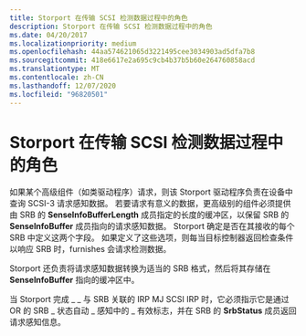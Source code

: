 ```yaml
---
title: Storport 在传输 SCSI 检测数据过程中的角色
description: Storport 在传输 SCSI 检测数据过程中的角色
ms.date: 04/20/2017
ms.localizationpriority: medium
ms.openlocfilehash: 44aa574621065d3221495cee3034903ad5dfa7b8
ms.sourcegitcommit: 418e6617e2a695c9cb4b37b5b60e264760858acd
ms.translationtype: MT
ms.contentlocale: zh-CN
ms.lasthandoff: 12/07/2020
ms.locfileid: "96820501"
---
```

# <a name="storports-role-in-transmitting-scsi-sense-data"></a>Storport 在传输 SCSI 检测数据过程中的角色


如果某个高级组件（如类驱动程序）请求，则该 Storport 驱动程序负责在设备中查询 SCSI-3 请求感知数据。 若要请求有意义的数据，更高级别的组件必须提供由 SRB 的 **SenseInfoBufferLength** 成员指定的长度的缓冲区，以保留 SRB 的 **SenseInfoBuffer** 成员指向的请求感知数据。 Storport 确定是否在其接收的每个 SRB 中定义这两个字段。 如果定义了这些选项，则每当目标控制器返回检查条件以响应 SRB 时，furnishes 会请求检测数据。

Storport 还负责将请求感知数据转换为适当的 SRB 格式，然后将其存储在 **SenseInfoBuffer** 指向的缓冲区中。

当 Storport 完成 \_ \_ 与 SRB 关联的 IRP MJ SCSI IRP 时，它必须指示它是通过 OR 的 SRB \_ 状态自动 \_ 感知中的 \_ 有效标志，并在 SRB 的 **SrbStatus** 成员返回请求感知信息。

 

 




